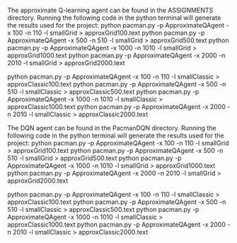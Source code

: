 The approximate Q-learning agent can be found in the ASSIGNMENTS directory. Running the following code in the python terminal will generate the results used for the project:
python pacman.py -p ApproximateQAgent -x 100 -n 110 -l smallGrid > approxGrid100.text
python pacman.py -p ApproximateQAgent -x 500 -n 510 -l smallGrid > approxGrid500.text
python pacman.py -p ApproximateQAgent -x 1000 -n 1010 -l smallGrid > approxGrid1000.text
python pacman.py -p ApproximateQAgent -x 2000 -n 2010 -l smallGrid > approxGrid2000.text

python pacman.py -p ApproximateQAgent -x 100 -n 110 -l smallClassic > approxClassic100.text
python pacman.py -p ApproximateQAgent -x 500 -n 510 -l smallClassic > approxClassic500.text
python pacman.py -p ApproximateQAgent -x 1000 -n 1010 -l smallClassic > approxClassic1000.text
python pacman.py -p ApproximateQAgent -x 2000 -n 2010 -l smallClassic > approxClassic2000.text

The DQN agent can be found in the PacmanDQN directory. Running the following code in the python terminal will generate the results used for the project:
python pacman.py -p ApproximateQAgent -x 100 -n 110 -l smallGrid > approxGrid100.text
python pacman.py -p ApproximateQAgent -x 500 -n 510 -l smallGrid > approxGrid500.text
python pacman.py -p ApproximateQAgent -x 1000 -n 1010 -l smallGrid > approxGrid1000.text
python pacman.py -p ApproximateQAgent -x 2000 -n 2010 -l smallGrid > approxGrid2000.text

python pacman.py -p ApproximateQAgent -x 100 -n 110 -l smallClassic > approxClassic100.text
python pacman.py -p ApproximateQAgent -x 500 -n 510 -l smallClassic > approxClassic500.text
python pacman.py -p ApproximateQAgent -x 1000 -n 1010 -l smallClassic > approxClassic1000.text
python pacman.py -p ApproximateQAgent -x 2000 -n 2010 -l smallClassic > approxClassic2000.text
